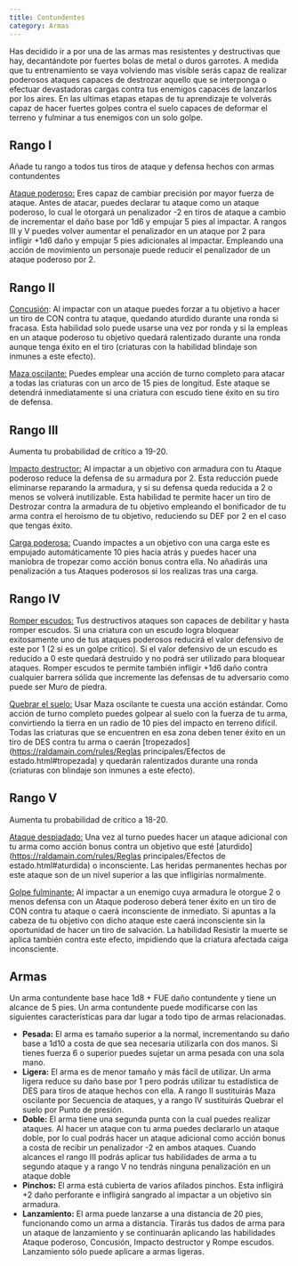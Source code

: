 ```yaml
---
title: Contundentes
category: Armas
---
```


Has decidido ir a por una de las armas mas resistentes y destructivas que hay, decantándote por fuertes bolas de metal o duros garrotes. A medida que tu entrenamiento se vaya volviendo mas visible serás capaz de realizar poderosos ataques capaces de destrozar aquello que se interponga o efectuar devastadoras cargas contra tus enemigos capaces de lanzarlos por los aires. En las ultimas etapas etapas de tu aprendizaje te volverás capaz de hacer fuertes golpes contra el suelo capaces de deformar el terreno y fulminar a tus enemigos con un solo golpe.

## Rango I

Añade tu rango a todos tus tiros de ataque y defensa hechos con armas contundentes

<u>Ataque poderoso:</u> Eres capaz de cambiar precisión por mayor fuerza de ataque. Antes de atacar, puedes declarar tu ataque como un ataque poderoso, lo cual le otorgará un penalizador -2 en tiros de ataque a cambio de incrementar el daño base por 1d6 y empujar 5 pies al impactar. A rangos III y V puedes volver aumentar el penalizador en un ataque por 2 para infligir +1d6 daño y empujar 5 pies adicionales al impactar. Empleando una acción de movimiento un personaje puede reducir el penalizador de un ataque poderoso por 2.

## Rango II

<u>Concusión</u>: Al impactar con un ataque puedes forzar a tu objetivo a hacer un tiro de CON contra tu ataque, quedando aturdido durante una ronda si fracasa. Esta habilidad solo puede usarse una vez por ronda y si la empleas en un ataque poderoso tu objetivo quedará ralentizado durante una ronda aunque tenga éxito en el tiro (criaturas con la habilidad blindaje son inmunes a este efecto).

<u>Maza oscilante:</u> Puedes emplear una acción de turno completo para atacar a todas las criaturas con un arco de 15 pies de longitud. Este ataque se detendrá inmediatamente si una criatura con escudo tiene éxito en su tiro de defensa.

## Rango III

Aumenta tu probabilidad de crítico a 19-20.

<u>Impacto destructor:</u> Al impactar a un objetivo con armadura con tu Ataque poderoso reduce la defensa de su armadura por 2. Esta reducción puede eliminarse reparando la armadura, y si su defensa queda reducida a 2 o menos se volverá inutilizable. Esta habilidad te permite hacer un tiro de Destrozar contra la armadura de tu objetivo empleando el bonificador de tu arma contra el heroísmo de tu objetivo, reduciendo su DEF por 2 en el caso que tengas éxito.

<u>Carga poderosa:</u> Cuando impactes a un objetivo con una carga este es empujado automáticamente 10 pies hacia atrás y puedes hacer una maniobra de tropezar como acción bonus contra ella. No añadirás una penalización a tus Ataques poderosos si los realizas tras una carga.

## Rango IV 

<u>Romper escudos:</u> Tus destructivos ataques son capaces de debilitar y hasta romper escudos. Si una criatura con un escudo logra bloquear exitosamente uno de tus ataques poderosos reducirá el valor defensivo de este por 1 (2 si es un golpe crítico). Si el valor defensivo de un escudo es reducido a 0 este quedará destruido y no podrá ser utilizado para bloquear ataques. Romper escudos te permite también infligir +1d6 daño contra cualquier barrera sólida que incremente las defensas de tu adversario como puede ser Muro de piedra.

<u>Quebrar el suelo:</u> Usar Maza oscilante te cuesta una acción estándar. Como acción de turno completo puedes golpear al suelo con la fuerza de tu arma, convirtiendo la tierra en un radio de 10 pies del impacto en terreno difícil. Todas las criaturas que se encuentren en esa zona deben tener éxito en un tiro de DES contra tu arma o caerán [tropezados](https://raldamain.com/rules/Reglas principales/Efectos de estado.html#tropezada) y quedarán ralentizados durante una ronda (criaturas con blindaje son inmunes a este efecto).

## Rango V 

Aumenta tu probabilidad de crítico a 18-20.

<u>Ataque despiadado:</u> Una vez al turno puedes hacer un ataque adicional con tu arma como acción bonus contra un objetivo que esté [aturdido](https://raldamain.com/rules/Reglas principales/Efectos de estado.html#aturdida) o inconsciente. Las heridas permanentes hechas por este ataque son de un nivel superior a las que infligirías normalmente.

<u>Golpe fulminante:</u> Al impactar a un enemigo cuya armadura le otorgue 2 o menos defensa con un Ataque poderoso deberá tener éxito en un tiro de CON contra tu ataque o caerá inconsciente de inmediato. Si apuntas a la cabeza de tu objetivo con dicho ataque este caerá inconsciente sin la oportunidad de hacer un tiro de salvación. La habilidad Resistir la muerte se aplica también contra este efecto, impidiendo que la criatura afectada caiga inconsciente.

## Armas

Un arma contundente base hace 1d8 + FUE daño contundente y tiene un alcance de 5 pies. Un arma contundente puede modificarse con las siguientes características para dar lugar a todo tipo de armas relacionadas.

- **Pesada:** El arma es tamaño superior a la normal, incrementando su daño base a 1d10 a costa de que sea necesaria utilizarla con dos manos. Si tienes fuerza 6 o superior puedes sujetar un arma pesada con una sola mano.
- **Ligera:** El arma es de menor tamaño y más fácil de utilizar. Un arma ligera reduce su daño base por 1 pero podrás utilizar tu estadística de DES para tiros de ataque hechos con ella. A rango II sustituirás Maza oscilante por Secuencia de ataques, y a rango IV sustituirás Quebrar el suelo por Punto de presión.
- **Doble:** El arma tiene una segunda punta con la cual puedes realizar ataques. Al hacer un ataque con tu arma puedes declararlo un ataque doble, por lo cual podrás hacer un ataque adicional como acción bonus a costa de recibir un penalizador -2 en ambos ataques. Cuando alcances el rango III podrás aplicar tus habilidades de arma a tu segundo ataque y a rango V no tendrás ninguna penalización en un ataque doble
- **Pinchos:** El arma está cubierta de varios afilados pinchos. Esta infligirá +2 daño perforante e infligirá sangrado al impactar a un objetivo sin armadura.
- **Lanzamiento:** El arma puede lanzarse a una distancia de 20 pies, funcionando como un arma a distancia. Tirarás tus dados de arma para un ataque de lanzamiento y se continuarán aplicando las habilidades Ataque poderoso, Concusión, Impacto destructor y Rompe escudos. Lanzamiento sólo puede aplicare a armas ligeras.